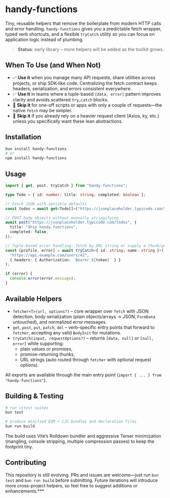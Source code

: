 # handy-functions

Tiny, reusable helpers that remove the boilerplate from modern HTTP calls and error handling. `handy-functions` gives you a predictable fetch wrapper, typed verb shortcuts, and a flexible `tryCatch` utility so you can focus on application logic instead of plumbing.

> **Status**: early library – more helpers will be added as the toolkit grows.

## When To Use (and When Not)

- ✅ **Use it** when you manage many API requests, share utilities across projects, or ship SDK-like code. Centralizing the fetch contract keeps headers, serialization, and errors consistent everywhere.
- ✅ **Use it** in teams where a tuple-based `[data, error]` pattern improves clarity and avoids scattered `try…catch` blocks.
- 🚫 **Skip it** for one-off scripts or apps with only a couple of requests—the native `fetch` may be simpler.
- 🚫 **Skip it** if you already rely on a heavier request client (Axios, ky, etc.) unless you specifically want these lean abstractions.

## Installation

```bash
bun install handy-functions
# or
npm install handy-functions
```

## Usage

```ts
import { get, post, tryCatch } from "handy-functions";

type Todo = { id: number; title: string; completed: boolean };

// Fetch JSON with sensible defaults
const todos = await get<Todo[]>("https://jsonplaceholder.typicode.com/todos");

// POST body objects without manually stringifying
await post("https://jsonplaceholder.typicode.com/todos", {
  title: "Ship handy-functions",
  completed: false,
});

// Tuple-based error handling: fetch by URL string or supply a thunk/promise
const [profile, error] = await tryCatch<{ id: string; name: string }>(
  "https://api.example.com/users/42",
  { headers: { Authorization: `Bearer ${token}` } }
);

if (error) {
  console.error(error.message);
}
```

## Available Helpers

- `fetcher<T>(url, options?)` – core wrapper over `fetch` with JSON detection, body serialization (plain objects/arrays → JSON, `FormData` untouched), and normalized error messages.
- `get`, `post`, `put`, `patch`, `del` – verb-specific entry points that forward to `fetcher`, accepting any valid `BodyInit` for mutations.
- `tryCatch(input, requestOptions?)` – returns `[data, null]` or `[null, error]` while supporting:
  - plain values or promises,
  - promise-returning thunks,
  - URL strings (auto routed through `fetcher` with optional request options).

All exports are available through the main entry point (`import { ... } from "handy-functions"`).

## Building & Testing

```bash
# run vitest suites
bun test

# produce minified ESM + CJS bundles and declaration files
bun run build
```

The build uses Vite’s Rolldown bundler and aggressive Terser minimization (mangling, console stripping, multiple compression passes) to keep the footprint tiny.

## Contributing

This repository is still evolving. PRs and issues are welcome—just run `bun test` and `bun run build` before submitting. Future iterations will introduce more cross-project helpers, so feel free to suggest additions or enhancements.\*\*\*
